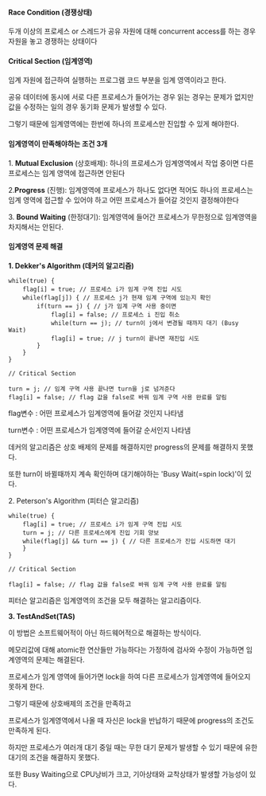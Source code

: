 #### Race Condition (경쟁상태)

두개 이상의 프로세스 or 스레드가 공유 자원에 대해 concurrent access를 하는 경우 자원을 놓고 경쟁하는 상태이다

#### Critical Section (임계영역)

임계 자원에 접근하여 실행하는 프로그램 코드 부분을 임계 영역이라고 한다. 

공유 데이터에 동시에 서로 다른 프로세스가 들어가는 경우 읽는 경우는 문제가 없지만 값을 수정하는 일의 경우 동기화 문제가 발생할 수 있다.

그렇기 때문에 임계영역에는 한번에 하나의 프로세스만 진입할 수 있게 해야한다.

#### 임계영역이 만족해야하는 조건 3개

1\. **Mutual Exclusion** (상호배제): 하나의 프로세스가 임계영역에서 작업 중이면 다른 프로세스는 임계 영역에 접근하면 안된다

2.**Progress** (진행): 임계영역에 프로세스가 하나도 없다면 적어도 하나의 프로세스는 임계 영역에 접근할 수 있어야 하고 어떤 프로세스가 들어갈 것인지 결정해야한다

3\. **Bound Waiting** (한정대기): 임계영역에 들어간 프로세스가 무한정으로 임계영역을 차지해서는 안된다.

#### 임계영역 문제 해결

**1\. Dekker's Algorithm (데커의 알고리즘)**

```
while(true) {
    flag[i] = true; // 프로세스 i가 임계 구역 진입 시도
    while(flag[j]) { // 프로세스 j가 현재 임계 구역에 있는지 확인
        if(turn == j) { // j가 임계 구역 사용 중이면
            flag[i] = false; // 프로세스 i 진입 취소
            while(turn == j); // turn이 j에서 변경될 때까지 대기 (Busy Wait)
            flag[i] = true; // j turn이 끝나면 재진입 시도
        }
    }
}

// Critical Section

turn = j; // 임계 구역 사용 끝나면 turn을 j로 넘겨준다
flag[i] = false; // flag 값을 false로 바꿔 임계 구역 사용 완료를 알림
```

flag변수 : 어떤 프로세스가 임계영역에 들어갈 것인지 나타냄

turn변수 : 어떤 프로세스가 임계영역에 들어갈 순서인지 나타냄

데커의 알고리즘은 상호 배제의 문제를 해결하지만 progress의 문제를 해결하지 못했다.

또한 turn이 바뀔때까지 계속 확인하며 대기해야하는 'Busy Wait(=spin lock)'이 있다.

2\. Peterson's Algorithm (피터슨 알고리즘)

```
while(true) {
    flag[i] = true; // 프로세스 i가 임계 구역 진입 시도
    turn = j; // 다른 프로세스에게 진입 기회 양보
    while(flag[j] && turn == j) { // 다른 프로세스가 진입 시도하면 대기
    }
}

// Critical Section

flag[i] = false; // flag 값을 false로 바꿔 임계 구역 사용 완료를 알림
```

피터슨 알고리즘은 임계영역의 조건을 모두 해결하는 알고리즘이다.

**3\. TestAndSet(TAS)**

이 방법은 소프트웨어적이 아닌 하드웨어적으로 해결하는 방식이다.

메모리값에 대해 atomic한 연산들만 가능하다는 가정하에 검사와 수정이 가능하면 임계영역의 문제는 해결된다.

프로세스가 임계 영역에 들어가면 lock을 하여 다른 프로세스가 임계영역에 들어오지 못하게 한다.

그렇기 때문에 상호배제의 조건을 만족하고 

프로세스가 임계영역에서 나올 때 자신은 lock을 반납하기 때문에 progress의 조건도 만족하게 된다.

하지만 프로세스가 여러개 대기 중일 때는 무한 대기 문제가 발생할 수 있기 때문에 유한대기의 조건을 해결하지 못했다.

또한 Busy Waiting으로 CPU낭비가 크고, 기아상태와 교착상태가 발생할 가능성이 있다.
